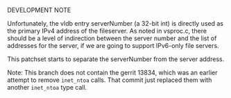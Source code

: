 
DEVELOPMENT NOTE

Unfortunately, the vldb entry serverNumber (a 32-bit int) is directly used as
the primary IPv4 address of the fileserver. As noted in vsproc.c, there should
be a level of indirection between the server number and the list of addresses
for the server, if we are going to support IPv6-only file servers.

This patchset starts to separate the serverNumber from the server address.

Note: This branch does not contain the gerrit 13834, which was an earlier
      attempt to remove `inet_ntoa` calls. That commit just replaced them
      with another `inet_ntoa` type call.
